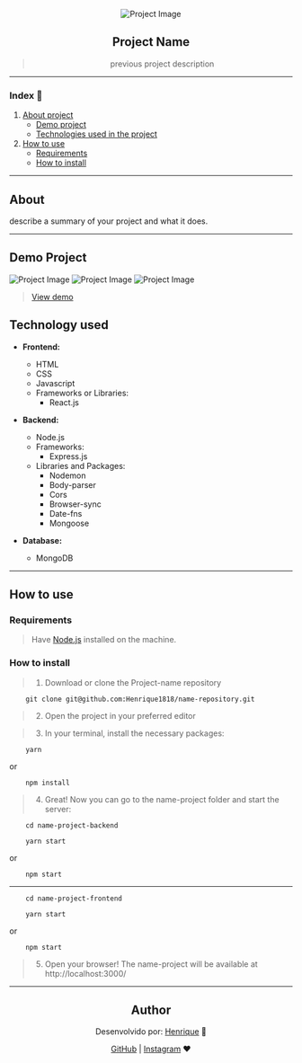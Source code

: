 <center>

![Project Image](project-image-url)

## Project Name

> previous project description

</center>

---

### Index :bookmark_tabs:

1. [About project](#about)
    - [Demo project](#demo-project)
    - [Technologies used in the project](#technologies-used)
2. [How to use](#how-to-use)
    - [Requirements](#requirements)
    - [How to install](#how-to-install)

---

## About

describe a summary of your project and what it does.


---

## Demo Project

![Project Image](project-image)
![Project Image](project-image)
![Project Image](project-image)

> [View demo](view-demo-project)

## Technology used

- **Frontend:**
    - HTML
    - CSS
    - Javascript
    - Frameworks or Libraries:
        - React.js

- **Backend:**
    - Node.js
    - Frameworks:
        - Express.js
    - Libraries and Packages:
        - Nodemon
        - Body-parser
        - Cors
        - Browser-sync
        - Date-fns
        - Mongoose

- **Database:**
    - MongoDB


---

## How to use


### Requirements

> Have [Node.js](pageHome-node) installed on the machine.


### How to install

> 1. Download or clone the Project-name repository

``` 
    git clone git@github.com:Henrique1818/name-repository.git
```

> 2. Open the project in your preferred editor

> 3. In your terminal, install the necessary packages:

``` 
    yarn
```
or
``` 
    npm install
```

> 4. Great! Now you can go to the name-project folder and start the server:
``` 
    cd name-project-backend

    yarn start
```
or
``` 
    npm start
```


---


``` 
    cd name-project-frontend

    yarn start
```
or
``` 
    npm start
```

> 5. Open your browser! The name-project will be available at http://localhost:3000/


---


<center>

## Author


Desenvolvido por: [Henrique](www.linkedin.com/in/luiz-henrique1889) :space_invader:

[GitHub](https://github.com/Henrique1818) | [Instagram](https://www.instagram.com/henrique18_89/) :heart:

</center>
